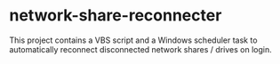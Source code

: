 # network-share-reconnecter
This project contains a VBS script and a Windows scheduler task to automatically reconnect disconnected network shares / drives on login.
